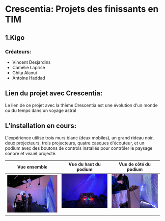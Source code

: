# Crescentia: Projets des finissants en TIM
## 1.Kigo
### Créateurs:
* Vincent Desjardins
* Camélie Laprise
* Ghita Alaoui
* Antoine Haddad

## Lien du projet avec Crescentia:
Le lien de ce projet avec la thème Crescentia est une évolution d'un monde ou du temps dans un voyage astral

## L'installation en cours:
L'expérience utilise trois murs blanc (deux mobiles), un grand rideau noir, deux projecteurs, trois projecteurs, quatre casques d'écouteur, et un podium avec des boutons de controls installés pour contrôler le paysage sonore et visuel projecté. 

 Vue ensemble       |  Vue du haut du podium | Vue de côté du podium
:-------------------------:|:-------------------------:| :-------------------------:|
![photo](media/SONALUX_beta_vue_ensemble.jpg) | ![photo](media/SONALUX_beta_composante_console_vue_du_haut.jpg) | ![photo](media/SONALUX_beta_composante_console_vue_de_cote.jpg) 
